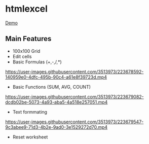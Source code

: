 # htmlexcel
[Demo](https://htmlexcelceb.netlify.app/ )

## Main Features

* 100x100 Grid
* Edit cells
* Basic Formulas (+,-,/,*)

https://user-images.githubusercontent.com/3513973/223678592-140959e0-4dfc-495b-90c4-a61e8f39723d.mp4


* Basic Functions (SUM, AVG, COUNT)


https://user-images.githubusercontent.com/3513973/223679082-dcdb02be-5073-4a93-aba5-4a518e257051.mp4

* Text formmating


https://user-images.githubusercontent.com/3513973/223679547-9c3abee9-71d3-4b2e-9ad0-3e1529272d70.mp4

* Reset worksheet

